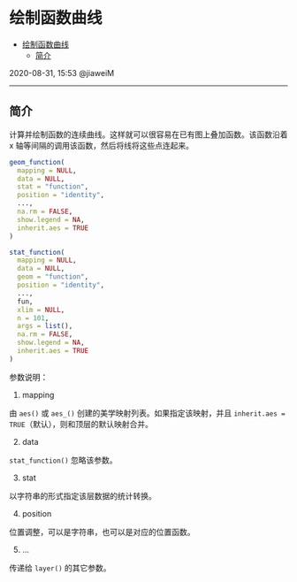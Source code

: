 # 绘制函数曲线

- [绘制函数曲线](#绘制函数曲线)
  - [简介](#简介)

2020-08-31, 15:53
@jiaweiM
***

## 简介

计算并绘制函数的连续曲线。这样就可以很容易在已有图上叠加函数。该函数沿着 x 轴等间隔的调用该函数，然后将线将这些点连起来。

```r
geom_function(
  mapping = NULL,
  data = NULL,
  stat = "function",
  position = "identity",
  ...,
  na.rm = FALSE,
  show.legend = NA,
  inherit.aes = TRUE
)

stat_function(
  mapping = NULL,
  data = NULL,
  geom = "function",
  position = "identity",
  ...,
  fun,
  xlim = NULL,
  n = 101,
  args = list(),
  na.rm = FALSE,
  show.legend = NA,
  inherit.aes = TRUE
)
```

参数说明：

1. mapping

由 `aes()` 或 `aes_()` 创建的美学映射列表。如果指定该映射，并且 `inherit.aes = TRUE`（默认），则和顶层的默认映射合并。

2. data

`stat_function()` 忽略该参数。

3. stat

以字符串的形式指定该层数据的统计转换。

4. position

位置调整，可以是字符串，也可以是对应的位置函数。

5. ...

传递给 `layer()` 的其它参数。
